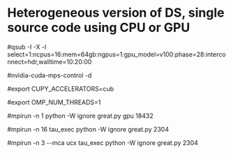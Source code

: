 # Heterogeneous version of DS, single source code using CPU or GPU

#qsub -I -X -l select=1:ncpus=16:mem=64gb:ngpus=1:gpu_model=v100:phase=28:interconnect=hdr,walltime=10:20:00

#nvidia-cuda-mps-control -d

#export CUPY_ACCELERATORS=cub

#export OMP_NUM_THREADS=1

#mpirun -n 1 python -W ignore great.py gpu 18432

#mpirun -n 16 tau_exec python -W ignore great.py 2304

#mpirun -n 3 --mca ucx tau_exec python -W ignore great.py 2304